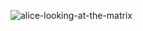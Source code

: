 ![alice-looking-at-the-matrix](https://github.com/intel/dffml/assets/5950433/6817a805-0601-4443-8927-6ae7739f63d3)